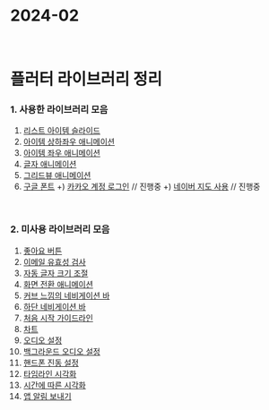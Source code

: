 # 2024-02

<br>

# 플러터 라이브러리 정리

### 1. 사용한 라이브러리 모음
 1. [리스트 아이템 슬라이드](https://pub.dev/packages/flutter_slidable)
 2. [아이템 상하좌우 애니메이션](https://pub.dev/packages/flutter_swiper)
 3. [아이템 좌우 애니메이션](https://pub.dev/packages/carousel_slider)
 4. [글자 애니메이션](https://pub.dev/packages/animated_text_kit)
 5. [그리드뷰 애니메이션](https://pub.dev/packages/flutter_staggered_animations)
 6. [구글 폰트](https://pub.dev/packages/google_fonts)
+) [카카오 계정 로그인](https://pub.dev/packages/kakao_flutter_sdk) // 진행중
+) [네이버 지도 사용](https://velog.io/@gongd/Flutter-%EB%84%A4%EC%9D%B4%EB%B2%84-%EC%A7%80%EB%8F%84-%EC%82%AC%EC%9A%A9%ED%95%B4%EB%B3%B4%EA%B8%B0) // 진행중

<br>

### 2. 미사용 라이브러리 모음
 1. [좋아요 버튼](https://pub.dev/packages/like_button)
 2. [이메일 유효성 검사](https://pub.dev/packages/email_validator)
 3. [자동 글자 크기 조절](https://pub.dev/packages/auto_size_text)
 4. [화면 전환 애니메이션](https://pub.dev/packages/animations)
 5. [커브 느낌의 네비게이션 바](https://pub.dev/packages/curved_navigation_bar)
 6. [하단 네비게이션 바](https://pub.dev/packages/convex_bottom_bar)
 7. [처음 시작 가이드라인](https://pub.dev/packages/introduction_screen)
 8. [차트](https://pub.dev/packages/syncfusion_flutter_charts)
 9. [오디오 설정](https://pub.dev/packages/just_audio)
 10. [백그라운드 오디오 설정](https://pub.dev/packages/audio_service)
 11. [핸드폰 진동 설정](https://pub.dev/packages/vibration)
 12. [타임라인 시각화](https://pub.dev/packages/timeline_tile)
 13. [시간에 따른 시각화](https://pub.dev/packages/day_night_time_picker)
 14. [앱 알림 보내기](https://pub.dev/packages/flutter_local_notifications)

<br>
